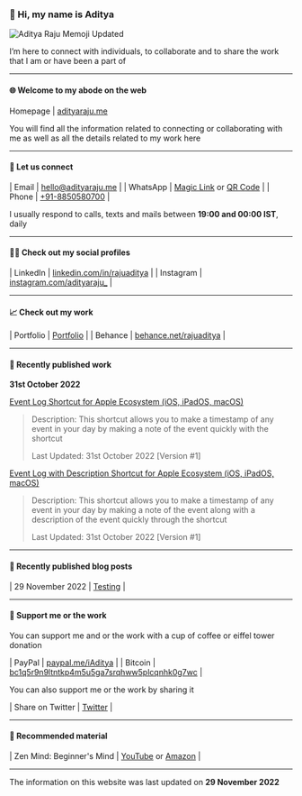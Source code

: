 ### 👤 Hi, my name is Aditya

![Aditya Raju Memoji Updated](https://user-images.githubusercontent.com/101379574/201690631-9ddb9bc8-6f0d-437d-a1dd-9e37338bb3ab.png)

I’m here to connect with individuals, to collaborate and to share the work that I am or have been a part of

- - -

#### 🌐 Welcome to my abode on the web

Homepage | [adityaraju.me](adityaraju.me)

You will find all the information related to connecting or collaborating with me as well as all the details related to my work here

- - -

#### 👥 Let us connect

| Email | [hello@adityaraju.me](mailto:hello@adityaraju.me) | 
| WhatsApp | [Magic Link](https://wa.me/qr/NGPNCXQF276OL1) or [QR Code](https://user-images.githubusercontent.com/101379574/198308796-695b71e7-08aa-4238-b42e-75d166fa6dcc.jpeg) |
| Phone | [+91-8850580700](tel:+918850580700) |

I usually respond to calls, texts and mails between **19:00 and 00:00 IST**, daily

- - -

#### 🧑‍💻 Check out my social profiles

| LinkedIn | [linkedin.com/in/rajuaditya](https://www.linkedin.com/in/rajuaditya) |
| Instagram | [instagram.com/adityaraju_](https://www.instagram.com/adityaraju_) |

- - - 

#### 📈 Check out my work

| Portfolio | [Portfolio](#) |
| Behance | [behance.net/rajuaditya](https://www.behance.net/rajuaditya) |

- - -

#### 📰 Recently published work

**31st October 2022**

[Event Log Shortcut for Apple Ecosystem (iOS, iPadOS, macOS)](https://www.icloud.com/shortcuts/4a3a3a0e7e294b03a3ae1d695ff4a5a0)

>Description: This shortcut allows you to make a timestamp of any event in your day by making a note of the event quickly with the shortcut
>
>Last Updated: 31st October 2022 [Version #1]

[Event Log with Description Shortcut for Apple Ecosystem (iOS, iPadOS, macOS)](https://www.icloud.com/shortcuts/394c2d79aad445d8a09750b63cec5cc5)

>Description: This shortcut allows you to make a timestamp of any event in your day by making a note of the event along with a description of the event quickly through the shortcut
>
>Last Updated: 31st October 2022 [Version #1]

- - - 

#### 📃 Recently published blog posts

| 29 November 2022 | [Testing](/posts/testpost1.md) |

- - -

#### 💸 Support me or the work

You can support me and or the work with a cup of coffee or eiffel tower donation

| PayPal | [paypal.me/iAditya](https://paypal.me/iAditya?country.x=IN&locale.x=en_GB) |
| Bitcoin | [bc1q5r9n9ltntkp4m5u5ga7srqhww5plcqnhk0g7wc](bitcoin:bc1q5r9n9ltntkp4m5u5ga7srqhww5plcqnhk0g7wc) |

You can also support me or the work by sharing it

| Share on Twitter | [Twitter](twitter.com) |

- - -

#### 🧺 Recommended material

| Zen Mind: Beginner's Mind | [YouTube](https://www.youtube.com/watch?v=3vDfq1Yt5to) or [Amazon](https://amzn.eu/d/32QaPQl) |

- - -

The information on this website was last updated on **29 November 2022**
